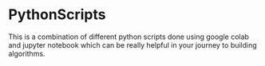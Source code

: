 # PythonScripts
This is a combination of different python scripts done using google colab and jupyter notebook which can be really helpful in your journey to building algorithms.
